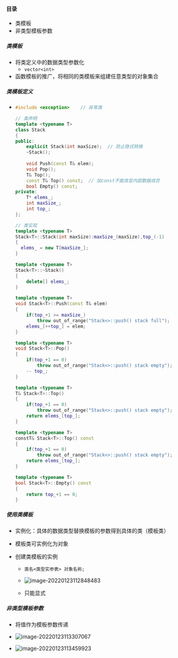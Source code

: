 #### 目录

* 类模板
* 非类型模板参数

##### 类模板

* 将类定义中的数据类型参数化
  * `vector<int>`
* 函数模板的推广，将相同的类模板来组建任意类型的对象集合

##### 类模板定义

* ```cpp
  #include <exception>    // 异常类
  
  // 类声明
  template <typename T>
  class Stack
  {
  public:
      explicit Stack(int maxSize);  // 防止隐式转换
      ~Stack();
      
      void Push(const T& elem);
      void Pop();
      T& Top();
      const T& Top() const;  // 加const不能改变内部数据成员
      bool Empty() const;
  private:
      T* elems_;
      int maxSize_;
      int top_;
  };
  
  // 类实现
  template <typename T>
  Stack<T>::Stack(int maxSize):maxSize_(maxSize),top_(-1)
  {
  	elems_ = new T[maxSize_];
  }
  
  template <typename T>
  Stack<T>::~Stack()
  {
      delete[] elems_;
  }
  
  template <typename T>
  void Stack<T>::Push(const T& elem)
  {
      if(top_+1 >= maxSize_)
          throw out_of_range("Stack<>::push() stack full");
      elems_[++top_] = elem;
  }
  
  template <typename T>
  void Stack<T>::Pop()
  {
      if(top_+1 == 0)
          throw out_of_range("Stack<>::push() stack empty");
      -- top_;
  }
  
  template <typename T>
  T& Stack<T>::Top()
  {
      if(top_+1 == 0)
          throw out_of_range("Stack<>::push() stack empty");
      return elems_[top_];
  }
  
  template <typename T>
  constT& Stack<T>::Top() const
  {
      if(top_+1 == 0)
          throw out_of_range("Stack<>::push() stack empty");
      return elems_[top_];
  }
  
  template <typename T>
  bool Stack<T>::Empty() const
  {
      return top_+1 == 0;
  }
  ```

##### 使用类模板

* 实例化：具体的数据类型替换模板的参数得到具体的类（模板类）

* 模板类可实例化为对象

* 创建类模板的实例

  * `类名<类型实参表> 对象名称;`
  * ![image-20220123112848483](2.assets/image-20220123112848483.png)

  * 只能显式

##### 非类型模板参数

* 将值作为模板参数传递
* ![image-20220123113307067](2.assets/image-20220123113307067.png)

* ![image-20220123113459923](2.assets/image-20220123113459923.png)